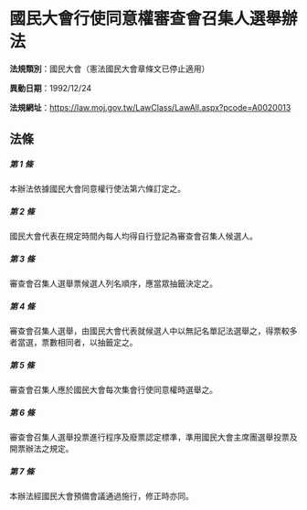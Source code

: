 # 國民大會行使同意權審查會召集人選舉辦法

**法規類別**：國民大會（憲法國民大會章條文已停止適用）

**異動日期**：1992/12/24  

**法規網址**：https://law.moj.gov.tw/LawClass/LawAll.aspx?pcode=A0020013





## 法條
##### 第 1 條
本辦法依據國民大會同意權行使法第六條訂定之。

##### 第 2 條
國民大會代表在規定時間內每人均得自行登記為審查會召集人候選人。

##### 第 3 條
審查會召集人選舉票候選人列名順序，應當眾抽籤決定之。

##### 第 4 條
審查會召集人選舉，由國民大會代表就候選人中以無記名單記法選舉之，得票較多者當選，票數相同者，以抽籤定之。

##### 第 5 條
審查會召集人應於國民大會每次集會行使同意權時選舉之。

##### 第 6 條
審查會召集人選舉投票進行程序及廢票認定標準，準用國民大會主席團選舉投票及開票辦法之規定。

##### 第 7 條
本辦法經國民大會預備會議通過施行，修正時亦同。


